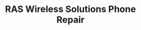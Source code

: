 ---
title: "RAS Wireless Solutions Phone Repair"
url: /angier/ras-wireless-solutions-phone-repair/
shop: mobile phone
---